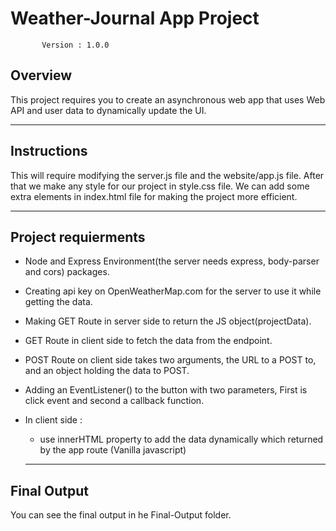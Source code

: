 # Weather-Journal App Project
           Version : 1.0.0
## Overview
This project requires you to create an asynchronous web app that uses Web API and user data to dynamically update the UI.

---

## Instructions
This will require modifying the server.js file and the website/app.js file. After that we make any style for our project in style.css file. We can add some extra elements in index.html file for making the project more efficient.

---

## Project requierments

* Node and Express Environment(the server needs express, body-parser and cors) packages.

* Creating api key on OpenWeatherMap.com for the server to use it while getting the data.

* Making GET Route in server side to return the JS object(projectData).

* GET Route in client side to fetch the data from the endpoint.

* POST Route on client side takes two arguments, the URL to a POST to, and an object holding the data to POST.

* Adding an EventListener() to the button with two parameters, First is click event and second a callback function.

* In client side :
   - use innerHTML property to add the data dynamically which returned by the app route
    (Vanilla javascript)

    ---
    
## Final Output
 You can see the final output
 in he Final-Output folder.



